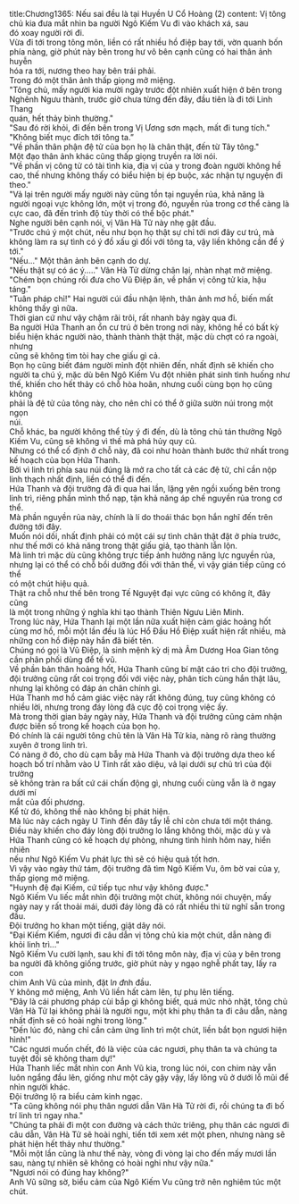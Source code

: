 title:Chương1365: Nếu sai đều là tại Huyền U Cổ Hoàng (2)
content:
Vị tông chủ kia đưa mắt nhìn ba người Ngô Kiếm Vu đi vào khách xá, sau<br>đó xoay người rời đi.<br>Vừa đi tới trong tông môn, liền có rất nhiều hồ điệp bay tới, vờn quanh bốn<br>phía nàng, giờ phút này bên trong hư vô bên cạnh cũng có hai thân ảnh huyễn<br>hóa ra tới, nương theo hay bên trái phải.<br>Trong đó một thân ảnh thấp giọng mở miệng.<br>"Tông chủ, mấy người kia mười ngày trước đột nhiên xuất hiện ở bên trong<br>Nghênh Ngưu thành, trước giờ chưa từng đến đây, đầu tiên là đi tới Linh Thang<br>quán, hết thảy bình thường."<br>"Sau đó rời khỏi, đi đến bên trong Vị Ương sơn mạch, mất đi tung tích."<br>"Không biết mục đích tới tông ta.”<br>"Về phần thân phận đệ tử của bọn họ là chân thật, đến từ Tây tông."<br>Một đạo thân ảnh khác cũng thấp giọng truyền ra lời nói.<br>"Về phần vị công tử có tài tình kia, địa vị của y trong đoàn người không hề<br>cao, thế nhưng không thấy có biểu hiện bị ép buộc, xác nhận tự nguyện đi theo."<br>"Vả lại trên người mấy người này cũng tồn tại nguyền rủa, khả năng là<br>người ngoại vực không lớn, một vị trong đó, nguyền rủa trong cơ thể càng là<br>cực cao, đã đến trình độ tùy thời có thể bộc phát."<br>Nghe người bên cạnh nói, vị Vân Hà Tử này nhẹ gật đầu.<br>"Trước chú ý một chút, nếu như bọn họ thật sự chỉ tới nơi đây cư trú, mà<br>không làm ra sự tình có ý đồ xấu gì đối với tông ta, vậy liền không cần để ý<br>tới."<br>"Nếu..." Một thân ảnh bên cạnh do dự.<br>"Nếu thật sự có ác ý....." Vân Hà Tử dừng chân lại, nhàn nhạt mở miệng.<br>"Chém bọn chúng rồi đưa cho Vũ Điệp ăn, về phần vị công tử kia, hậu<br>táng."<br>"Tuân pháp chỉ!" Hai người cúi đầu nhận lệnh, thân ảnh mơ hồ, biến mất<br>không thấy gì nữa.<br>Thời gian cứ như vậy chậm rãi trôi, rất nhanh bảy ngày qua đi.<br>Ba người Hứa Thanh an ổn cư trú ở bên trong nơi này, không hề có bất kỳ<br>biểu hiện khác người nào, thành thành thật thật, mặc dù chợt có ra ngoài, nhưng<br>cũng sẽ không tìm tòi hay che giấu gì cả.<br>Bọn họ cũng biết đám người mình đột nhiên đến, nhất định sẽ khiến cho<br>người ta chú ý, mặc dù bên Ngô Kiếm Vu đột nhiên phát sinh tình huống như<br>thế, khiến cho hết thảy có chỗ hòa hoãn, nhưng cuối cùng bọn họ cũng không<br>phải là đệ tử của tông này, cho nên chỉ có thể ở giữa sườn núi trong một ngọn<br>núi.<br>Chỗ khác, ba người không thể tùy ý đi đến, dù là tông chủ tán thưởng Ngô<br>Kiếm Vu, cũng sẽ không vì thế mà phá hủy quy củ.<br>Nhưng có thể cố định ở chỗ này, đã coi như hoàn thành bước thứ nhất trong<br>kế hoạch của bọn Hứa Thanh.<br>Bởi vì linh trì phía sau núi đúng là mở ra cho tất cả các đệ tử, chỉ cần nộp<br>linh thạch nhất định, liền có thể đi đến.<br>Hứa Thanh và đội trưởng đã đi qua hai lần, lặng yên ngồi xuống bên trong<br>linh trì, riêng phần mình thổ nạp, tận khả năng áp chế nguyền rủa trong cơ thể.<br>Mà phần nguyền rủa này, chính là lí do thoái thác bọn hắn nghĩ đến trên<br>đường tới đây.<br>Muốn nói dối, nhất định phải có một cái sự tình chân thật đặt ở phía trước,<br>như thế mới có khả năng trong thật giấu giả, tạo thành lẫn lộn.<br>Mà linh trì mặc dù cũng không trực tiếp ảnh hưởng năng lực nguyền rủa,<br>nhưng lại có thể có chỗ bồi dưỡng đối với thân thể, vì vậy gián tiếp cũng có thể<br>có một chút hiệu quả.<br>Thật ra chỗ như thế bên trong Tế Nguyệt đại vực cũng có không ít, đây cũng<br>là một trong những ý nghĩa khi tạo thành Thiên Ngưu Liên Minh.<br>Trong lúc này, Hứa Thanh lại một lần nữa xuất hiện cảm giác hoảng hốt<br>cùng mơ hồ, mỗi một lần đều là lúc Hổ Đầu Hồ Điệp xuất hiện rất nhiều, mà<br>những con hồ điệp này hắn đã biết tên.<br>Chúng nó gọi là Vũ Điệp, là sinh mệnh kỳ dị mà Âm Dương Hoa Gian tông<br>cần phân phối dùng để tế vũ.<br>Về phần bản thân hoảng hốt, Hứa Thanh cũng bí mật cáo tri cho đội trưởng,<br>đội trưởng cũng rất coi trọng đối với việc này, phân tích cùng hắn thật lâu,<br>nhưng lại không có đáp án chân chính gì.<br>Hứa Thanh mơ hồ cảm giác việc này rất không đúng, tuy cũng không có<br>nhiều lời, nhưng trong đáy lòng đã cực độ coi trọng việc ấy.<br>Mà trong thời gian bảy ngày này, Hứa Thanh và đội trưởng cũng cảm nhận<br>được biến số trong kế hoạch của bọn họ.<br>Đó chính là cái người tông chủ tên là Vân Hà Tử kia, nàng rõ ràng thường<br>xuyên ở trong linh trì.<br>Có nàng ở đó, cho dù cạm bẫy mà Hứa Thanh và đội trưởng dựa theo kế<br>hoạch bố trí nhằm vào U Tinh rất xảo diệu, vả lại dưới sự chủ trì của đội trưởng<br>sẽ không tràn ra bất cứ cái chấn động gì, nhưng cuối cùng vẫn là ở ngay dưới mí<br>mắt của đối phương.<br>Kể từ đó, không thể nào không bị phát hiện.<br>Mà lúc này cách ngày U Tinh đến đây tẩy lễ chỉ còn chưa tới một tháng.<br>Điều này khiến cho đáy lòng đội trưởng lo lắng không thôi, mặc dù y và<br>Hứa Thanh cũng có kế hoạch dự phòng, nhưng tình hình hôm nay, hiển nhiên<br>nếu như Ngô Kiếm Vu phát lực thì sẽ có hiệu quả tốt hơn.<br>Vì vậy vào ngày thứ tám, đội trưởng đã tìm Ngô Kiếm Vu, ôm bờ vai của y,<br>thấp giọng mở miệng.<br>"Huynh đệ đại Kiếm, cứ tiếp tục như vậy không được."<br>Ngô Kiếm Vu liếc mắt nhìn đội trưởng một chút, không nói chuyện, mấy<br>ngày nay y rất thoải mái, dưới đáy lòng đã có rất nhiều thi từ nghĩ sẵn trong<br>đầu.<br>Đội trưởng ho khan một tiếng, giật dây nói.<br>"Đại Kiếm Kiếm, ngươi đi câu dẫn vị tông chủ kia một chút, dẫn nàng đi<br>khỏi linh trì..."<br>Ngô Kiếm Vu cười lạnh, sau khi đi tới tông môn này, địa vị của y bên trong<br>ba người đã không giống trước, giờ phút này y ngạo nghễ phất tay, lấy ra con<br>chim Anh Vũ của mình, đặt l*n đ*nh đầu.<br>Y không mở miệng, Anh Vũ liền hất càm lên, tự phụ lên tiếng.<br>"Đây là cái phương pháp cùi bắp gì không biết, quá mức nhỏ nhặt, tông chủ<br>Vân Hà Tử lại không phải là người ngu, một khi phụ thân ta đi câu dẫn, nàng<br>nhất định sẽ có hoài nghi trong lòng."<br>"Đến lúc đó, nàng chỉ cần cảm ứng linh trì một chút, liền bắt bọn ngươi hiện<br>hình!"<br>"Các ngươi muốn chết, đó là việc của các ngươi, phụ thân ta và chúng ta<br>tuyệt đối sẽ không tham dự!"<br>Hứa Thanh liếc mắt nhìn con Anh Vũ kia, trong lúc nói, con chim này vẫn<br>luôn ngẩng đầu lên, giống như một cây gậy vậy, lấy lông vũ ở dưới lỗ mũi để<br>nhìn người khác.<br>Đội trưởng lộ ra biểu cảm kinh ngạc.<br>"Ta cũng không nói phụ thân ngươi dẫn Vân Hà Tử rời đi, rồi chúng ta đi bố<br>trí linh trì ngay nha."<br>"Chúng ta phải đi một con đường và cách thức triêng, phụ thân các ngươi đi<br>câu dẫn, Vân Hà Tử sẽ hoài nghi, tiến tới xem xét một phen, nhưng nàng sẽ<br>phát hiện hết thảy như thường."<br>"Mỗi một lần cũng là như thế này, vòng đi vòng lại cho đến mấy mươi lần<br>sau, nàng tự nhiên sẽ không có hoài nghi như vậy nữa."<br>"Ngươi nói có đúng hay không?"<br>Anh Vũ sững sờ, biểu cảm của Ngô Kiếm Vu cũng trở nên nghiêm túc một<br>chút.